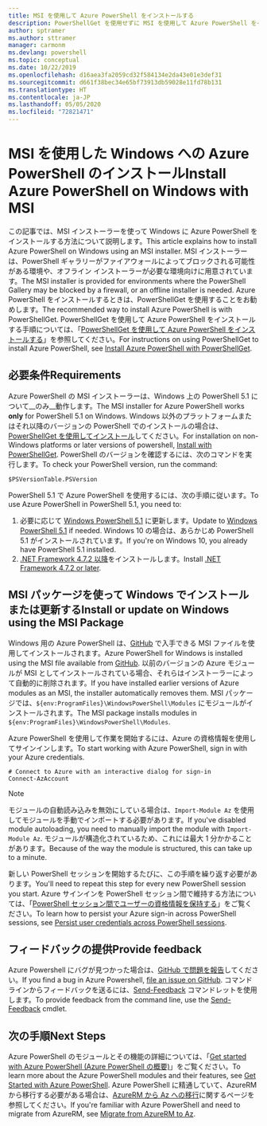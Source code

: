 ```yaml
---
title: MSI を使用して Azure PowerShell をインストールする
description: PowerShellGet を使用せずに MSI を使用して Azure PowerShell をインストールする方法
author: sptramer
ms.author: sttramer
manager: carmonm
ms.devlang: powershell
ms.topic: conceptual
ms.date: 10/22/2019
ms.openlocfilehash: d16aea3fa2059cd32f584134e2da43e01e3def31
ms.sourcegitcommit: d661f38bec34e65bf73913db59028e11fd78b131
ms.translationtype: HT
ms.contentlocale: ja-JP
ms.lasthandoff: 05/05/2020
ms.locfileid: "72821471"
---
```

# <a name="install-azure-powershell-on-windows-with-msi"></a><span data-ttu-id="d6f1d-103">MSI を使用した Windows への Azure PowerShell のインストール</span><span class="sxs-lookup"><span data-stu-id="d6f1d-103">Install Azure PowerShell on Windows with MSI</span></span>

<span data-ttu-id="d6f1d-104">この記事では、MSI インストーラーを使って Windows に Azure PowerShell をインストールする方法について説明します。</span><span class="sxs-lookup"><span data-stu-id="d6f1d-104">This article explains how to install Azure PowerShell on Windows using an MSI installer.</span></span> <span data-ttu-id="d6f1d-105">MSI インストーラーは、PowerShell ギャラリーがファイアウォールによってブロックされる可能性がある環境や、オフライン インストーラーが必要な環境向けに用意されています。</span><span class="sxs-lookup"><span data-stu-id="d6f1d-105">The MSI installer is provided for environments where the PowerShell Gallery may be blocked by a firewall, or an offline installer is needed.</span></span> <span data-ttu-id="d6f1d-106">Azure PowerShell をインストールするときは、PowerShellGet を使用することをお勧めします。</span><span class="sxs-lookup"><span data-stu-id="d6f1d-106">The recommended way to install Azure PowerShell is with PowerShellGet.</span></span> <span data-ttu-id="d6f1d-107">PowerShellGet を使用して Azure PowerShell をインストールする手順については、「[PowerShellGet を使用して Azure PowerShell をインストールする](install-az-ps.md)」を参照してください。</span><span class="sxs-lookup"><span data-stu-id="d6f1d-107">For instructions on using PowerShellGet to install Azure PowerShell, see [Install Azure PowerShell with PowerShellGet](install-az-ps.md).</span></span>

## <a name="requirements"></a><span data-ttu-id="d6f1d-108">必要条件</span><span class="sxs-lookup"><span data-stu-id="d6f1d-108">Requirements</span></span>

<span data-ttu-id="d6f1d-109">Azure PowerShell の MSI インストーラーは、Windows 上の PowerShell 5.1 について__のみ__動作します。</span><span class="sxs-lookup"><span data-stu-id="d6f1d-109">The MSI installer for Azure PowerShell works __only__ for PowerShell 5.1 on Windows.</span></span> <span data-ttu-id="d6f1d-110">Windows 以外のプラットフォームまたはそれ以降のバージョンの PowerShell でのインストールの場合は、[PowerShellGet を使用してインストール](install-az-ps.md)してください。</span><span class="sxs-lookup"><span data-stu-id="d6f1d-110">For installation on non-Windows platforms or later versions of powershell, [Install with PowerShellGet](install-az-ps.md).</span></span>
<span data-ttu-id="d6f1d-111">PowerShell のバージョンを確認するには、次のコマンドを実行します。</span><span class="sxs-lookup"><span data-stu-id="d6f1d-111">To check your PowerShell version, run the command:</span></span>

```powershell-interactive
$PSVersionTable.PSVersion
```

<span data-ttu-id="d6f1d-112">PowerShell 5.1 で Azure PowerShell を使用するには、次の手順に従います。</span><span class="sxs-lookup"><span data-stu-id="d6f1d-112">To use Azure PowerShell in PowerShell 5.1, you need to:</span></span>

1. <span data-ttu-id="d6f1d-113">必要に応じて [Windows PowerShell 5.1](/powershell/scripting/install/installing-windows-powershell#upgrading-existing-windows-powershell) に更新します。</span><span class="sxs-lookup"><span data-stu-id="d6f1d-113">Update to [Windows PowerShell 5.1](/powershell/scripting/install/installing-windows-powershell#upgrading-existing-windows-powershell) if needed.</span></span> <span data-ttu-id="d6f1d-114">Windows 10 の場合は、あらかじめ PowerShell 5.1 がインストールされています。</span><span class="sxs-lookup"><span data-stu-id="d6f1d-114">If you're on Windows 10, you already have PowerShell 5.1 installed.</span></span>
2. <span data-ttu-id="d6f1d-115">[.NET Framework 4.7.2 以降](/dotnet/framework/install)をインストールします。</span><span class="sxs-lookup"><span data-stu-id="d6f1d-115">Install [.NET Framework 4.7.2 or later](/dotnet/framework/install).</span></span>

## <a name="install-or-update-on-windows-using-the-msi-package"></a><span data-ttu-id="d6f1d-116">MSI パッケージを使って Windows でインストールまたは更新する</span><span class="sxs-lookup"><span data-stu-id="d6f1d-116">Install or update on Windows using the MSI Package</span></span>

<span data-ttu-id="d6f1d-117">Windows 用の Azure PowerShell は、[GitHub](https://github.com/Azure/azure-powershell/releases/tag/v2.8.0-October2019) で入手できる MSI ファイルを使用してインストールされます。</span><span class="sxs-lookup"><span data-stu-id="d6f1d-117">Azure PowerShell for Windows is installed using the MSI file available from [GitHub](https://github.com/Azure/azure-powershell/releases/tag/v2.8.0-October2019).</span></span> <span data-ttu-id="d6f1d-118">以前のバージョンの Azure モジュールが MSI としてインストールされている場合、それらはインストーラーによって自動的に削除されます。</span><span class="sxs-lookup"><span data-stu-id="d6f1d-118">If you have installed earlier versions of Azure modules as an MSI, the installer automatically removes them.</span></span> <span data-ttu-id="d6f1d-119">MSI パッケージでは、`${env:ProgramFiles}\WindowsPowerShell\Modules` にモジュールがインストールされます。</span><span class="sxs-lookup"><span data-stu-id="d6f1d-119">The MSI package installs modules in `${env:ProgramFiles}\WindowsPowerShell\Modules`.</span></span>

<span data-ttu-id="d6f1d-120">Azure PowerShell を使用して作業を開始するには、Azure の資格情報を使用してサインインします。</span><span class="sxs-lookup"><span data-stu-id="d6f1d-120">To start working with Azure PowerShell, sign in with your Azure credentials.</span></span>

```powershell-interactive
# Connect to Azure with an interactive dialog for sign-in
Connect-AzAccount
```

> [!NOTE]
>
> <span data-ttu-id="d6f1d-121">モジュールの自動読み込みを無効にしている場合は、`Import-Module Az` を使用してモジュールを手動でインポートする必要があります。</span><span class="sxs-lookup"><span data-stu-id="d6f1d-121">If you've disabled module autoloading, you need to manually import the module with `Import-Module Az`.</span></span> <span data-ttu-id="d6f1d-122">モジュールが構造化されているため、これには最大 1 分かかることがあります。</span><span class="sxs-lookup"><span data-stu-id="d6f1d-122">Because of the way the module is structured, this can take up to a minute.</span></span>

<span data-ttu-id="d6f1d-123">新しい PowerShell セッションを開始するたびに、この手順を繰り返す必要があります。</span><span class="sxs-lookup"><span data-stu-id="d6f1d-123">You'll need to repeat this step for every new PowerShell session you start.</span></span> <span data-ttu-id="d6f1d-124">Azure サインインを PowerShell セッション間で維持する方法については、「[PowerShell セッション間でユーザーの資格情報を保持する](context-persistence.md)」をご覧ください。</span><span class="sxs-lookup"><span data-stu-id="d6f1d-124">To learn how to persist your Azure sign-in across PowerShell sessions, see [Persist user credentials across PowerShell sessions](context-persistence.md).</span></span>

## <a name="provide-feedback"></a><span data-ttu-id="d6f1d-125">フィードバックの提供</span><span class="sxs-lookup"><span data-stu-id="d6f1d-125">Provide feedback</span></span>

<span data-ttu-id="d6f1d-126">Azure Powershell にバグが見つかった場合は、[GitHub で問題を報告](https://github.com/Azure/azure-powershell/issues)してください。</span><span class="sxs-lookup"><span data-stu-id="d6f1d-126">If you find a bug in Azure Powershell, [file an issue on GitHub](https://github.com/Azure/azure-powershell/issues).</span></span>
<span data-ttu-id="d6f1d-127">コマンド ラインからフィードバックを送るには、[Send-Feedback](/powershell/module/az.accounts/send-feedback) コマンドレットを使用します。</span><span class="sxs-lookup"><span data-stu-id="d6f1d-127">To provide feedback from the command line, use the [Send-Feedback](/powershell/module/az.accounts/send-feedback) cmdlet.</span></span>

## <a name="next-steps"></a><span data-ttu-id="d6f1d-128">次の手順</span><span class="sxs-lookup"><span data-stu-id="d6f1d-128">Next Steps</span></span>

<span data-ttu-id="d6f1d-129">Azure PowerShell のモジュールとその機能の詳細については、「[Get started with Azure PowerShell (Azure PowerShell の概要)](get-started-azureps.md)」をご覧ください。</span><span class="sxs-lookup"><span data-stu-id="d6f1d-129">To learn more about the Azure PowerShell modules and their features, see [Get Started with Azure PowerShell](get-started-azureps.md).</span></span>
<span data-ttu-id="d6f1d-130">Azure PowerShell に精通していて、AzureRM から移行する必要がある場合は、[AzureRM から Az への移行](migrate-from-azurerm-to-az.md)に関するページを参照してください。</span><span class="sxs-lookup"><span data-stu-id="d6f1d-130">If you're familiar with Azure PowerShell and need to migrate from AzureRM, see [Migrate from AzureRM to Az](migrate-from-azurerm-to-az.md).</span></span>
